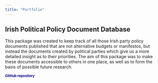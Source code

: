 ```yaml
---
title: "Portfolio"
---
```


## Irish Political Policy Document Database

This package was created to keep track of all those Irish party policy documents published that are not alternative budgets or manifestos, but instead the documents created by political parties which give us a more detailed insight as to their priorities. The aim of this package was to make these documents accessible to others in one place, as well as to form the basis of possible future research.

<p>
  <a href="https://github.com/mcclenjam/IrishPolDoc" style="text-decoration: none; color: #00008B; font-weight: bold; font-size: 0.8em;">GitHub repository</a>
</p>


